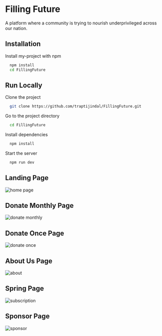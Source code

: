 # Filling Future

A platform where a community is trying to nourish underprivileged across our nation.



## Installation

Install my-project with npm

```bash
  npm install 
  cd FillingFuture
```
    
## Run Locally

Clone the project

```bash
  git clone https://github.com/traptijindal/FillingFuture.git
```

Go to the project directory

```bash
  cd FillingFuture
```

Install dependencies

```bash
  npm install
```

Start the server

```bash
  npm run dev
```

## Landing Page


![home page](https://github.com/traptijindal/FillingFuture/assets/130233959/700dc8fd-04a2-4e21-bf01-a7da2fdcaaf2)


## Donate Monthly Page

![donate monthly](https://github.com/traptijindal/FillingFuture/assets/130233959/9a3eed04-97d2-45d6-9484-e18e98ad5cff)

## Donate Once Page

![donate once](https://github.com/traptijindal/FillingFuture/assets/130233959/1ed05a49-e970-411a-8746-59fc7c1d5a0b)

## About Us Page
![about](https://github.com/traptijindal/FillingFuture/assets/130233959/61f5c061-c5c8-40f7-89c6-320b1443ed92)

## Spring Page

![subscription](https://github.com/traptijindal/FillingFuture/assets/130233959/66f382ca-949f-49c5-a237-9c320029f554)

## Sponsor Page

![sponsor](https://github.com/traptijindal/FillingFuture/assets/130233959/4721cf97-55be-442a-9024-6ca68e5d7d8a)
